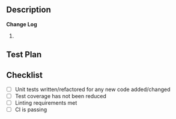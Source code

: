 ## Description

<!-- A summary of changes being introduced -->

**Change Log**

<!--- Walk through the files you have updated and document the major changes and reasons. --->
<!--- Each item should be numbered and explain technical details of the implementation.  --->
<!--- Pretend you are justifying each change to an engineer next to you. -->

1.

## Test Plan

<!--- Please describe in detail how to test your changes. -->

## Checklist

- [ ] Unit tests written/refactored for any new code added/changed
- [ ] Test coverage has not been reduced
- [ ] Linting requirements met
- [ ] CI is passing
